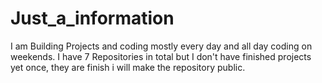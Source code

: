 # Just_a_information

I am Building Projects and coding mostly every day and all day coding on weekends. I have 7 Repositories in total but I don't have finished projects yet once, they are finish i will make the repository public.
